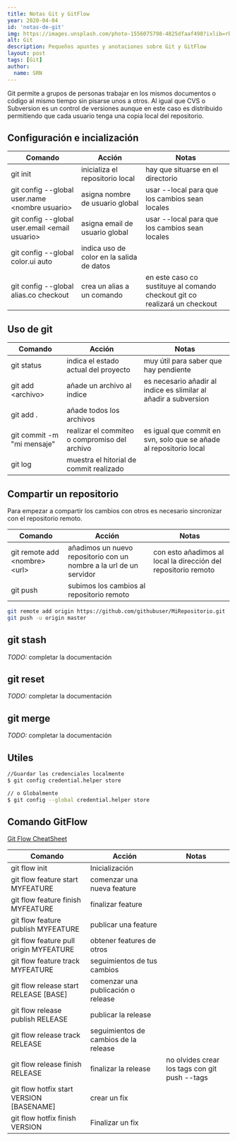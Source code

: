 ```yaml
---
title: Notas Git y GitFlow
year: 2020-04-04
id: 'notas-de-git'
img: https://images.unsplash.com/photo-1556075798-4825dfaaf498?ixlib=rb-1.2.1&ixid=eyJhcHBfaWQiOjEyMDd9&fit=crop
alt: Git
description: Pequeños apuntes y anotaciones sobre Git y GitFlow
layout: post
tags: [Git]
author:
  name: SRN
---
```


Git permite a grupos de personas trabajar en los mismos documentos o código al mismo tiempo sin pisarse unos a otros. Al igual que CVS o Subversion es un control de versiones aunque en este caso es distribuido permitiendo que cada usuario tenga una copia local del repositorio.

## Configuración e incialización

| **Comando** | **Acción**                          | **Notas** |
|---|---|---|
| git init    | inicializa el repositorio local     | hay que situarse en el directorio |
| git config --global user.name \<nombre usuario\> | asigna nombre de usuario global | usar --local para que los cambios sean locales |
| git config --global user.email \<email usuario\> | asigna email de usuario global | usar --local para que los cambios sean locales |
| git config --global color.ui auto | indica uso de color en la salida de datos |  |
| git config --global alias.co checkout | crea un alias a un comando | en este caso co sustituye al comando checkout git co realizará un checkout |

## Uso de git

|**Comando** | **Acción**                           | **Notas** |
|---|---|---|
|git status  | indica el estado actual del proyecto | muy útil para saber que hay pendiente |
|git add \<archivo\> | añade un archivo al indice | es necesario añadir al indice es slimilar al añadir a subversion |
|git add . | añade todos los archivos |
|git commit -m "mi mensaje" | realizar el commiteo o compromiso del archivo | es igual que commit en svn, solo que se añade al repositorio local |
|git log | muestra el hitorial de commit realizado |

## Compartir un repositorio

Para empezar a compartir los cambios con otros es necesario sincronizar con el repositorio remoto.

|**Comando** | **Acción**                           | **Notas** |
|---|---|---|
|git remote add \<nombre\> \<url\> | añadimos un nuevo repositorio con un nombre a la url de un servidor | con esto añadimos al local la dirección del repositorio remoto |
|git push | subimos los cambios al repositorio remoto | |

```bash
git remote add origin https://github.com/githubuser/MiRepositorio.git
git push -u origin master
```

## git stash
*TODO:* completar la documentación

## git reset
*TODO:* completar la documentación

## git merge
*TODO:* completar la documentación

## Utiles

```bash
//Guardar las credenciales localmente
$ git config credential.helper store

// o Globalmente
$ git config --global credential.helper store
```

## Comando GitFlow

[Git Flow CheatSheet](https://danielkummer.github.io/git-flow-cheatsheet/index.es_ES.html)

|**Comando** | **Acción**                           | **Notas** |
|------------|--------------------------------------|-----------|
|git flow init| Inicialización | |
|git flow feature start MYFEATURE| comenzar una nueva feature||
| git flow feature finish MYFEATURE | finalizar feature | |
| git flow feature publish MYFEATURE | publicar una feature | |
| git flow feature pull origin MYFEATURE | obtener features de otros | |
| git flow feature track MYFEATURE | seguimientos de tus cambios | |
| git flow release start RELEASE [BASE] | comenzar una publicación o release | |
| git flow release publish RELEASE | publicar la release | |
| git flow release track RELEASE | seguimientos de cambios de la release | |
| git flow release finish RELEASE | finalizar la release | no olvides crear los tags con git push --tags |
| git flow hotfix start VERSION [BASENAME] | crear un fix | |
| git flow hotfix finish VERSION | Finalizar un fix | |
